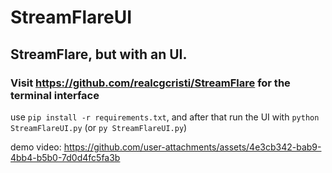 # StreamFlareUI
## StreamFlare, but with an UI.
### Visit https://github.com/realcgcristi/StreamFlare for the terminal interface

use  `pip install -r requirements.txt`, and after that run the UI with `python StreamFlareUI.py` (or `py StreamFlareUI.py`)

demo video:
https://github.com/user-attachments/assets/4e3cb342-bab9-4bb4-b5b0-7d0d4fc5fa3b
